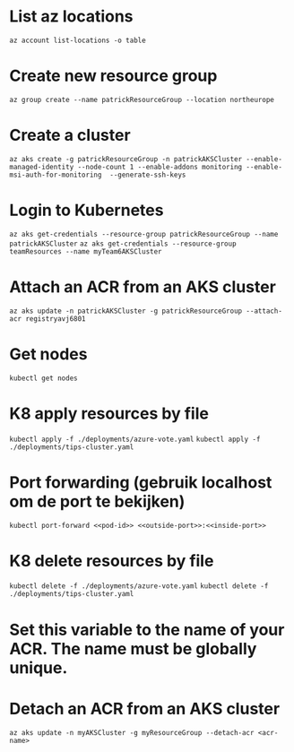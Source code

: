 # List az locations
`az account list-locations -o table`

# Create new resource group 
`az group create --name patrickResourceGroup --location northeurope`

# Create a cluster
`az aks create -g patrickResourceGroup -n patrickAKSCluster --enable-managed-identity --node-count 1 --enable-addons monitoring --enable-msi-auth-for-monitoring  --generate-ssh-keys`

# Login to Kubernetes
`az aks get-credentials --resource-group patrickResourceGroup --name patrickAKSCluster`
`az aks get-credentials --resource-group teamResources --name myTeam6AKSCluster`

# Attach an ACR from an AKS cluster
`az aks update -n patrickAKSCluster -g patrickResourceGroup --attach-acr registryavj6801`

# Get nodes
`kubectl get nodes`

# K8 apply resources by file 
`kubectl apply -f ./deployments/azure-vote.yaml`
`kubectl apply -f ./deployments/tips-cluster.yaml`

# Port forwarding (gebruik localhost om de port te bekijken)
`kubectl port-forward <<pod-id>> <<outside-port>>:<<inside-port>>`

# K8 delete resources by file
`kubectl delete -f ./deployments/azure-vote.yaml`
`kubectl delete -f ./deployments/tips-cluster.yaml`

# Set this variable to the name of your ACR. The name must be globally unique.

# Detach an ACR from an AKS cluster
`az aks update -n myAKSCluster -g myResourceGroup --detach-acr <acr-name>`